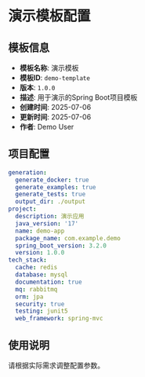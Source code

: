 # 演示模板配置

## 模板信息

- **模板名称**: 演示模板
- **模板ID**: `demo-template`
- **版本**: `1.0.0`
- **描述**: 用于演示的Spring Boot项目模板
- **创建时间**: 2025-07-06
- **更新时间**: 2025-07-06
- **作者**: Demo User

## 项目配置

```yaml
generation:
  generate_docker: true
  generate_examples: true
  generate_tests: true
  output_dir: ./output
project:
  description: 演示应用
  java_version: '17'
  name: demo-app
  package_name: com.example.demo
  spring_boot_version: 3.2.0
  version: 1.0.0
tech_stack:
  cache: redis
  database: mysql
  documentation: true
  mq: rabbitmq
  orm: jpa
  security: true
  testing: junit5
  web_framework: spring-mvc

```

## 使用说明

请根据实际需求调整配置参数。
